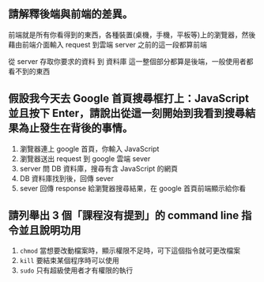 ## 請解釋後端與前端的差異。

前端就是所有你看得到的東西，各種裝置(桌機，手機，平板等)上的瀏覽器，然後藉由前端介面輸入 request 到雲端 server 之前的這一段都算前端

從 server 存取你要求的資料 到 資料庫 這一整個部分都算是後端，一般使用者都看不到的東西

## 假設我今天去 Google 首頁搜尋框打上：JavaScript 並且按下 Enter，請說出從這一刻開始到我看到搜尋結果為止發生在背後的事情。

1. 瀏覽器連上 google 首頁，你輸入 JavaScript
2. 瀏覽器送出 request 到 google 雲端 sever
3. server 問 DB 資料庫，搜尋有含 JavaScript 的網頁
4. DB 資料庫找到後，回傳 sever
5. sever 回傳 response 給瀏覽器搜尋結果，在 google 首頁前端顯示給你看

## 請列舉出 3 個「課程沒有提到」的 command line 指令並且說明功用

1. `chmod` 當想要改動檔案時，顯示權限不足時，可下這個指令就可更改檔案
2. `kill` 要結束某個程序時可以使用
3. `sudo` 只有超級使用者才有權限的執行